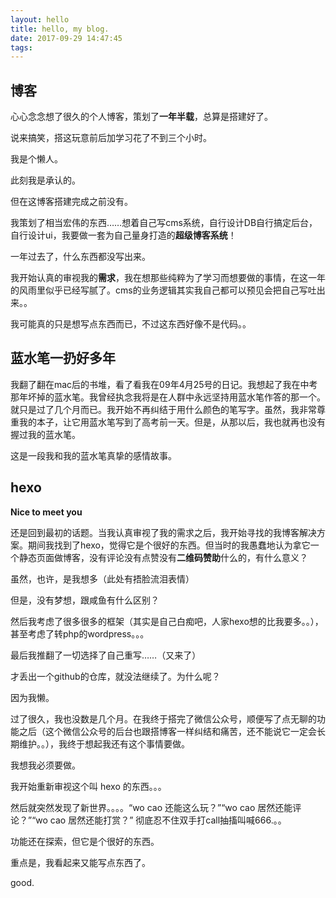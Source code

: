 ```yaml
---
layout: hello
title: hello, my blog.
date: 2017-09-29 14:47:45
tags:
---
```


## 博客
心心念念想了很久的个人博客，策划了**一年半载**，总算是搭建好了。

说来搞笑，搭这玩意前后加学习花了不到三个小时。

我是个懒人。

此刻我是承认的。

但在这博客搭建完成之前没有。

我策划了相当宏伟的东西……想着自己写cms系统，自行设计DB自行搞定后台，自行设计ui，我要做一套为自己量身打造的**超级博客系统**！

一年过去了，什么东西都没写出来。

我开始认真的审视我的**需求**，我在想那些纯粹为了学习而想要做的事情，在这一年的风雨里似乎已经写腻了。cms的业务逻辑其实我自己都可以预见会把自己写吐出来。。

我可能真的只是想写点东西而已，不过这东西好像不是代码。。

## 蓝水笔一扔好多年

我翻了翻在mac后的书堆，看了看我在09年4月25号的日记。我想起了我在中考那年坏掉的蓝水笔。我曾经执念我将是在人群中永远坚持用蓝水笔作答的那一个。就只是过了几个月而已。我开始不再纠结于用什么颜色的笔写字。虽然，我非常尊重我的本子，让它用蓝水笔写到了高考前一天。但是，从那以后，我也就再也没有握过我的蓝水笔。

这是一段我和我的蓝水笔真挚的感情故事。

## hexo

**Nice to meet you**

还是回到最初的话题。当我认真审视了我的需求之后，我开始寻找的我博客解决方案。期间我找到了hexo，觉得它是个很好的东西。但当时的我愚蠢地认为拿它一个静态页面做博客，没有评论没有点赞没有**二维码赞助**什么的，有什么意义？

虽然，也许，是我想多（此处有捂脸流泪表情）

但是，没有梦想，跟咸鱼有什么区别？

然后我考虑了很多很多的框架（其实是自己白痴吧，人家hexo想的比我要多。。），甚至考虑了转php的wordpress。。。

最后我推翻了一切选择了自己重写……（又来了）

才丢出一个github的仓库，就没法继续了。为什么呢？

因为我懒。

过了很久，我也没数是几个月。在我终于搭完了微信公众号，顺便写了点无聊的功能之后（这个微信公众号的后台也跟搭博客一样纠结和痛苦，还不能说它一定会长期维护。。），我终于想起我还有这个事情要做。

我想我必须要做。

我开始重新审视这个叫 hexo 的东西。。。

然后就突然发现了新世界。。。。“wo cao 还能这么玩？”“wo cao 居然还能评论？”“wo cao 居然还能打赏？” 彻底忍不住双手打call抽搐叫喊666.。。

功能还在探索，但它是个很好的东西。

重点是，我看起来又能写点东西了。

good.